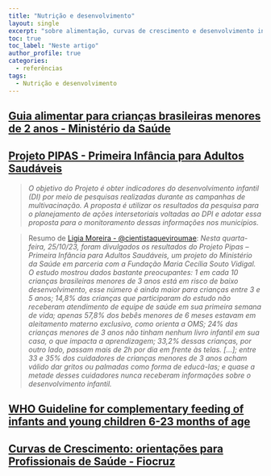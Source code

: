 ```yaml
---
title: "Nutrição e desenvolvimento"
layout: single
excerpt: "sobre alimentação, curvas de crescimento e desenvolvimento infantil"
toc: true
toc_label: "Neste artigo"
author_profile: true
categories:
  - referências
tags:
  - Nutrição e desenvolvimento
---
```


## [Guia alimentar para crianças brasileiras menores de 2 anos - Ministério da Saúde](https://bvsms.saude.gov.br/bvs/publicacoes/guia_alimentar_crianca_brasileira_versao_resumida.pdf)

## [Projeto PIPAS - Primeira Infância para Adultos Saudáveis](https://www.projetopipas.com.br/resumo.asp?id=3&idpage=520)
> *O objetivo do Projeto é obter indicadores do desenvolvimento infantil (DI) por meio de pesquisas realizadas durante as campanhas de multivacinação. A proposta é utilizar os resultados da pesquisa para o planejamento de ações intersetoriais voltadas ao DPI e adotar essa proposta para o monitoramento dessas informações nos municípios.*

> Resumo de [Ligia Moreira - @cientistaqueviroumae](https://www.instagram.com/p/Cy3Bta7gr0g/?img_index=1): *Nesta quarta-feira, 25/10/23, foram divulgados os resultados do Projeto Pipas – Primeira Infância para Adultos Saudáveis, um projeto do Ministério da Saúde em parceria com a Fundação Maria Cecília Souto Vidigal. O estudo mostrou dados bastante preocupantes: 1 em cada 10 crianças brasileiras menores de 3 anos está em risco de baixo desenvolvimento, esse número é ainda maior para crianças entre 3 e 5 anos; 14,8% das crianças que participaram do estudo não receberam atendimento de equipe de saúde em sua primeira semana de vida; apenas 57,8% dos bebês menores de 6 meses estavam em aleitamento materno exclusivo, como orienta a OMS; 24% das crianças menores de 3 anos não tinham nenhum livro infantil em sua casa, o que impacta a aprendizagem; 33,2% dessas crianças, por outro lado, passam mais de 2h por dia em frente às telas. [...]; entre 33 e 35% dos cuidadores de crianças menores de 3 anos acham válido dar gritos ou palmadas como forma de educá-las; e quase a metade desses cuidadores nunca receberam informações sobre o desenvolvimento infantil.*

## [WHO Guideline for complementary feeding of infants and young children 6-23 months of age](https://www.who.int/publications/i/item/9789240081864)

## [Curvas de Crescimento: orientações para Profissionais de Saúde - Fiocruz](https://portaldeboaspraticas.iff.fiocruz.br/atencao-criancacurvas-de-crescimento-orientacoes-para-profissionais-de-saude/)

